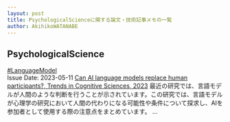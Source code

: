 ```yaml
---
layout: post
title: PsychologicalScienceに関する論文・技術記事メモの一覧
author: AkihikoWATANABE
---
```

## PsychologicalScience
<div class="visible-content">
<a class="button" href="articles/LanguageModel.html">#LanguageModel</a><br><span class="issue_date">Issue Date: 2023-05-11</span>
<a href="https://github.com/AkihikoWatanabe/paper_notes/issues/673">Can AI language models replace human participants?, Trends in Cognitive Sciences, 2023</a>
<span class="snippet">最近の研究では、言語モデルが人間のような判断を行うことが示されています。この研究では、言語モデルが心理学の研究において人間の代わりになる可能性や条件について探求し、AIを参加者として使用する際の注意点をまとめています。 ...</span>
</div>
